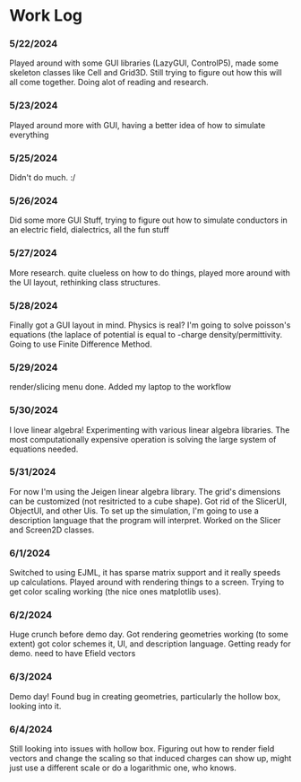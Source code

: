 # Work Log

### 5/22/2024

Played around with some GUI libraries (LazyGUI, ControlP5), made some skeleton classes like Cell and Grid3D. Still trying to figure out how this will all come together. Doing alot of reading and research.

### 5/23/2024

Played around more with GUI, having a better idea of how to simulate everything

### 5/25/2024

Didn't do much. :/

### 5/26/2024

Did some more GUI Stuff, trying to figure out how to simulate conductors in an electric field, dialectrics, all the fun stuff

### 5/27/2024

More research. quite clueless on how to do things, played more around with the UI layout, rethinking class structures.

### 5/28/2024

Finally got a GUI layout in mind. Physics is real? I'm going to solve poisson's equations (the laplace of potential is equal to -charge density/permittivity. Going to use Finite Difference Method.

### 5/29/2024

render/slicing menu done. Added my laptop to the workflow

### 5/30/2024

I love linear algebra! Experimenting with various linear algebra libraries.
The most computationally expensive operation is solving the large system of equations needed. 

### 5/31/2024

For now I'm using the Jeigen linear algebra library. The grid's dimensions can be customized (not resitricted to a cube shape).
Got rid of the SlicerUI, ObjectUI, and other Uis. To set up the simulation, I'm going to use a description language that the program
will interpret. Worked on the Slicer and Screen2D classes. 

### 6/1/2024

Switched to using EJML, it has sparse matrix support and it really speeds up calculations. Played around with rendering things to a screen. Trying to get color scaling working (the nice ones matplotlib uses). 

### 6/2/2024

Huge crunch before demo day. Got rendering geometries working (to some extent) got color schemes it, UI, and description language. Getting ready for demo. need to have Efield vectors

### 6/3/2024

Demo day! Found bug in creating geometries, particularly the hollow box, looking into it.

### 6/4/2024

Still looking into issues with hollow box. Figuring out how to render field vectors and change the scaling so that induced charges can show up, might just use a different scale or do a logarithmic one, who knows. 

